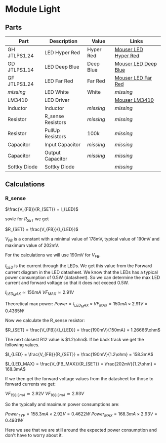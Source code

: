 # Module Light

## Parts

Part         | Description       | Value     | Links
-------------|-------------------|-----------|------------
GH JTLPS1.24 | LED Hyper Red     | Hyper Red | [Mouser LED Hyper Red](https://www.mouser.at/ProductDetail/ams-OSRAM/GH-JTLPS124-K5L2-1-1-150-R33?qs=T94vaHKWudTV7nF1cL9Qdg%3D%3D "https://www.mouser.at/ProductDetail/ams-OSRAM/GH-JTLPS124-K5L2-1-1-150-R33?qs=T94vaHKWudTV7nF1cL9Qdg%3D%3D")
GD JTLPS1.14 | LED Deep Blue     | Deep Blue | [Mouser LED Deep Blue](https://www.mouser.at/ProductDetail/ams-OSRAM/GD-JTLPS114-MFN8-25-1-150-R33?qs=sGAEpiMZZMusoohG2hS%252B13XB79dZiCCb4Oh0%2F9PEIG6nbuQBvKP38A%3D%3D "https://www.mouser.at/ProductDetail/ams-OSRAM/GD-JTLPS114-MFN8-25-1-150-R33?qs=sGAEpiMZZMusoohG2hS%252B13XB79dZiCCb4Oh0%2F9PEIG6nbuQBvKP38A%3D%3D")
GF JTLPS1.24 | LED Far Red       | Far Red   | [Mouser LED Far Red](https://www.mouser.at/ProductDetail/ams-OSRAM/GF-JTLPS124-KXK5-1-1-150-R33?qs=T94vaHKWudRommpTngdQgA%3D%3D "https://www.mouser.at/ProductDetail/ams-OSRAM/GF-JTLPS124-KXK5-1-1-150-R33?qs=T94vaHKWudRommpTngdQgA%3D%3D")
*missing*    | LED White         | White     | *missing*
LM3410       | LED Driver        |           | [Mouser LM3410](https://www.mouser.at/ProductDetail/Texas-Instruments/LM3410YQMF-NOPB?qs=X1J7HmVL2ZG6pLs43DFr0A%3D%3D "https://www.mouser.at/ProductDetail/Texas-Instruments/LM3410YQMF-NOPB?qs=X1J7HmVL2ZG6pLs43DFr0A%3D%3D")
Inductor     | Inductor          | *missing* | *missing*
Resistor     | R_sense Resistors | *missing* | *missing*
Resistor     | PullUp Resistors  | 100k      | *missing*
Capacitor    | Input Capacitor   | *missing* | *missing*
Capacitor    | Output Capacitor  | *missing* | *missing*
Sottky Diode | Sottky Diode      |           | *missing* 


## Calculations

### R_sense

$\frac{V_{FB}}{R_{SET}} = I_{LED}$

sovle for $R_{SET}$ we get

$R_{SET} = \frac{V_{FB}}{I_{LED}}$

$V_{FB}$ is a constant with a minimul value of 178mV, typical value of 190mV and maximum value of 202mV.

For the calculations we will use 190mV for $V_{FB}$.

$I_{LED}$ is the current through the LEDs. We get this value from the Forward current diagram in the LED datasheet. We know that the LEDs has a typical power consumption of 0.5W (datasheet). So we can determine the max LED current and forward voltage so that it does not exceed 0.5W. 

$I_{LED_MAX} \simeq 150mA$
$VF_{MAX} \simeq 2.91V$

Theoretical max power: $Power = I_{LED_MAX} \times VF_{MAX} = 150mA \times 2.91V = 0.4365W$

Now we calculate the R_sense resistor:

$R_{SET} = \frac{V_{FB}}{I_{LED}} = \frac{190mV}{150mA} = 1.26666\ohm$

The next closest R12 value is $1.2\ohm$. If be back track we get the following values.

$I_{LED} = \frac{V_{FB}}{R_{SET}} = \frac{190mV}{1.2\ohm} = 158.3mA$

$I_{LED_MAX} = \frac{V_{FB_MAX}}{R_{SET}} = \frac{202mV}{1.2\ohm} = 168.3mA$

If we then get the forward voltage values from the datasheet for those to forward currents we get: 

$VF_{158.3mA} \simeq 2.92V$
$VF_{168.3mA} \simeq 2.93V$

So the typically and maximum power consumptions are:

$Power_{TYP} = 158.3mA \times 2.92V = 0.4622W$
$Power_{MAX} = 168.3mA \times 2.93V = 0.4931W$

Here we see that we are still around the expected power consumption and don't have to worry about it.